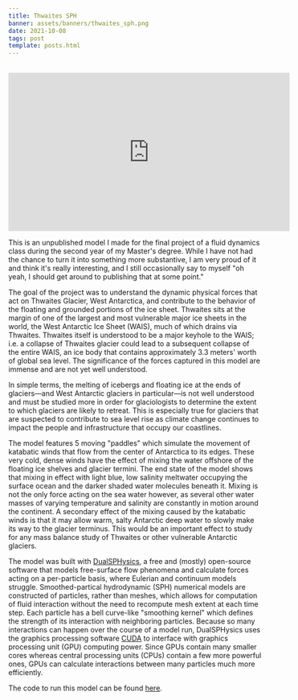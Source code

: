 ```yaml
---
title: Thwaites SPH
banner: assets/banners/thwaites_sph.png
date: 2021-10-08
tags: post
template: posts.html
---
```

<br>

<iframe width="560" height="315" src="https://www.youtube.com/embed/1pQJw1G1IuQ" title="YouTube video player" frameborder="0" allow="accelerometer; autoplay; clipboard-write; encrypted-media; gyroscope; picture-in-picture" allowfullscreen></iframe>

This is an unpublished model I made for the final project of a fluid dynamics class during the second year of my Master's degree. While I have not had the chance to turn it into something more substantive, I am very proud of it and think it's really interesting, and I still occasionally say to myself "oh yeah, I should get around to publishing that at some point."

The goal of the project was to understand the dynamic physical forces that act on Thwaites Glacier, West Antarctica, and contribute to the behavior of the floating and grounded portions of the ice sheet. Thwaites sits at the margin of one of the largest and most vulnerable major ice sheets in the world, the West Antarctic Ice Sheet (WAIS), much of which drains via Thwaites. Thwaites itself is understood to be a major keyhole to the WAIS; i.e. a collapse of Thwaites glacier could lead to a subsequent collapse of the entire WAIS, an ice body that contains approximately 3.3 meters' worth of global sea level. The significance of the forces captured in this model are immense and are not yet well understood. 

In simple terms, the melting of icebergs and floating ice at the ends of glaciers—and West Antarctic glaciers in particular—is not well understood and must be studied more in order for glaciologists to determine the extent to which glaciers are likely to retreat. This is especially true for glaciers that are suspected to contribute to sea level rise as climate change continues to impact the people and infrastructure that occupy our coastlines.

The model features 5 moving "paddles" which simulate the movement of katabatic winds that flow from the center of Antarctica to its edges. These very cold, dense winds have the effect of mixing the water offshore of the floating ice shelves and glacier termini. The end state of the model shows that mixing in effect with light blue, low salinity meltwater occupying the surface ocean and the darker shaded water molecules beneath it. Mixing is not the only force acting on the sea water however, as several other water masses of varying temperature and salinity are constantly in motion around the continent. A secondary effect of the mixing caused by the katabatic winds is that it may allow warm, salty Antarctic deep water to slowly make its way to the glacier terminus. This would be an important effect to study for any mass balance study of Thwaites or other vulnerable Antarctic glaciers.

The model was built with [DualSPHysics](https://github.com/DualSPHysics/DualSPHysics), a free and (mostly) open-source software that models free-surface flow phenomena and calculate forces acting on a per-particle basis, where Eulerian and continuum models struggle. Smoothed-partical hydrodynamic (SPH) numerical models are constructed of particles, rather than meshes, which allows for computation of fluid interaction without the need to recompute mesh extent at each time step. Each particle has a bell curve-like "smoothing kernel" which defines the strength of its interaction with neighboring particles. Because so many interactions can happen over the course of a model run, DualSPHysics uses the graphics processing software [CUDA](https://developer.nvidia.com/cuda-zone) to interface with graphics processing unit (GPU) computing power. Since GPUs contain many smaller cores whereas central processing units (CPUs) contain a few more powerful ones, GPUs can calculate interactions between many particles much more efficiently.

The code to run this model can be found [here](https://github.com/iannesbitt/CaseThwaitesSPH).
